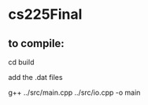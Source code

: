 # cs225Final

## to compile:

cd build

add the .dat files

g++ ../src/main.cpp ../src/io.cpp -o main
